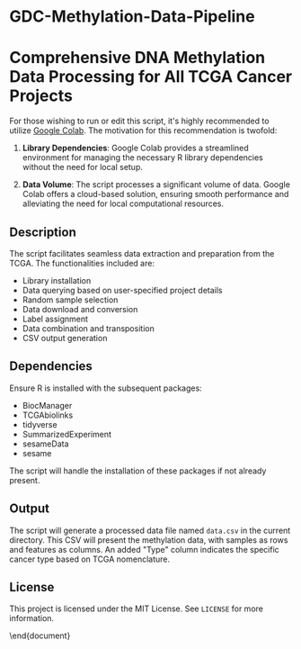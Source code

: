 # GDC-Methylation-Data-Pipeline


# Comprehensive DNA Methylation Data Processing for All TCGA Cancer Projects



For those wishing to run or edit this script, it's highly recommended to utilize [Google Colab](https://colab.research.google.com/). The motivation for this recommendation is twofold:

1. **Library Dependencies**: Google Colab provides a streamlined environment for managing the necessary R library dependencies without the need for local setup.
   
2. **Data Volume**: The script processes a significant volume of data. Google Colab offers a cloud-based solution, ensuring smooth performance and alleviating the need for local computational resources.


## Description
The script facilitates seamless data extraction and preparation from the TCGA. The functionalities included are:
- Library installation
- Data querying based on user-specified project details
- Random sample selection
- Data download and conversion
- Label assignment
- Data combination and transposition
- CSV output generation

## Dependencies
Ensure R is installed with the subsequent packages:
- BiocManager
- TCGAbiolinks
- tidyverse
- SummarizedExperiment
- sesameData
- sesame

The script will handle the installation of these packages if not already present.

## Output
The script will generate a processed data file named `data.csv` in the current directory. This CSV will present the methylation data, with samples as rows and features as columns. An added "Type" column indicates the specific cancer type based on TCGA nomenclature.

## License
This project is licensed under the MIT License. See `LICENSE` for more information.

\end{document}

